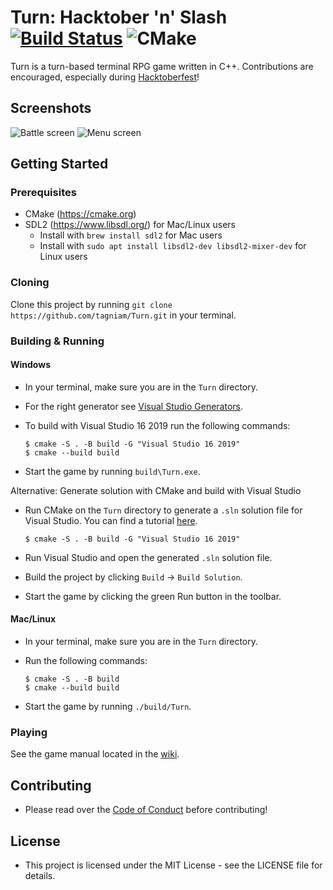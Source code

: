 # Turn: Hacktober 'n' Slash [![Build Status](https://travis-ci.org/tagniam/Turn.svg?branch=master)](https://travis-ci.org/tagniam/Turn) ![CMake](https://github.com/tagniam/Turn/workflows/CMake/badge.svg?branch=master)
Turn is a turn-based terminal RPG game written in C++. Contributions are encouraged, especially during [Hacktoberfest](https://hacktoberfest.digitalocean.com/)!

## Screenshots

![Battle screen](screenshots/battle.png)
![Menu screen](screenshots/menu.png)

## Getting Started
### Prerequisites
* CMake (https://cmake.org)
* SDL2 (https://www.libsdl.org/) for Mac/Linux users
  * Install with `brew install sdl2` for Mac users
  * Install with `sudo apt install libsdl2-dev libsdl2-mixer-dev` for Linux users

### Cloning
Clone this project by running `git clone https://github.com/tagniam/Turn.git` in your terminal.

### Building & Running
#### Windows
* In your terminal, make sure you are in the `Turn` directory.
* For the right generator see [Visual Studio Generators](https://cmake.org/cmake/help/latest/manual/cmake-generators.7.html#visual-studio-generators).
* To build with Visual Studio 16 2019 run the following commands:

    ```shell
    $ cmake -S . -B build -G "Visual Studio 16 2019"
    $ cmake --build build
    ```
* Start the game by running `build\Turn.exe`.

Alternative: Generate solution with CMake and build with Visual Studio

* Run CMake on the `Turn` directory to generate a `.sln` solution file for Visual Studio. You can find a tutorial [here](https://cmake.org/runningcmake/).

    ```shell
    $ cmake -S . -B build -G "Visual Studio 16 2019"
    ```

* Run Visual Studio and open the generated `.sln` solution file.
* Build the project by clicking `Build` -> `Build Solution`.
* Start the game by clicking the green Run button in the toolbar.

#### Mac/Linux
* In your terminal, make sure you are in the `Turn` directory.
* Run the following commands:

    ```shell
    $ cmake -S . -B build
    $ cmake --build build
    ```
* Start the game by running `./build/Turn`.

### Playing
See the game manual located in the [wiki](https://github.com/tagniam/Turn/wiki).

## Contributing
* Please read over the [Code of Conduct](https://github.com/tagniam/Turn/blob/master/CODE_OF_CONDUCT.md) before contributing!

## License
* This project is licensed under the MIT License - see the LICENSE file for details.

